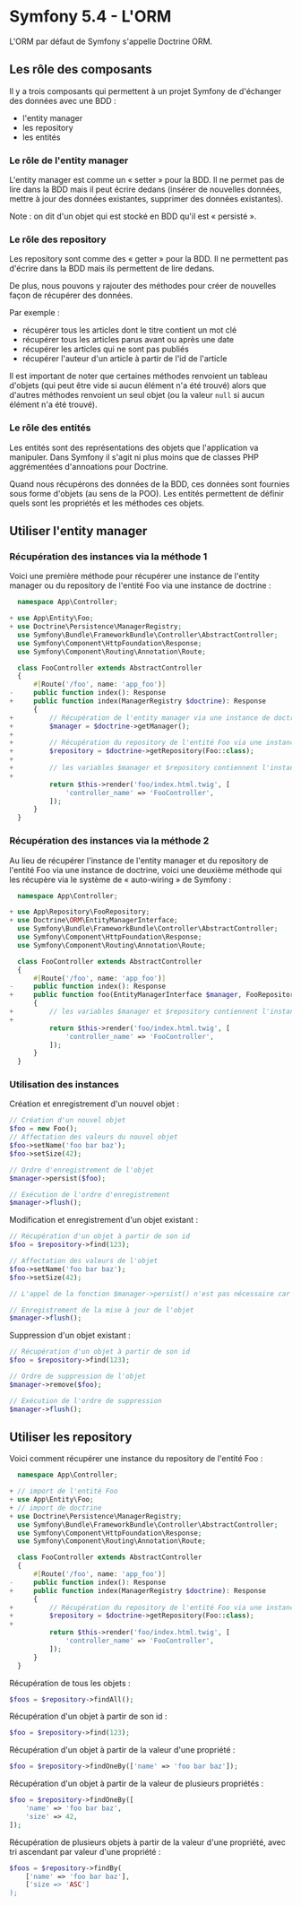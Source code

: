 # Symfony 5.4 - L'ORM

L'ORM par défaut de Symfony s'appelle Doctrine ORM.

## Les rôle des composants

Il y a trois composants qui permettent à un projet Symfony de d'échanger des données avec une BDD :

- l'entity manager
- les repository
- les entités

### Le rôle de l'entity manager

L'entity manager est comme un « setter » pour la BDD.
Il ne permet pas de lire dans la BDD mais il peut écrire dedans (insérer de nouvelles données, mettre à jour des données existantes, supprimer des données existantes).

Note : on dit d'un objet qui est stocké en BDD qu'il est « persisté ».

### Le rôle des repository

Les repository sont comme des « getter » pour la BDD.
Il ne permettent pas d'écrire dans la BDD mais ils permettent de lire dedans.

De plus, nous pouvons y rajouter des méthodes pour créer de nouvelles façon de récupérer des données.

Par exemple :

- récupérer tous les articles dont le titre contient un mot clé
- récupérer tous les articles parus avant ou après une date
- récupérer les articles qui ne sont pas publiés
- récupérer l'auteur d'un article à partir de l'id de l'article

Il est important de noter que certaines méthodes renvoient un tableau d'objets (qui peut être vide si aucun élément n'a été trouvé) alors que d'autres méthodes renvoient un seul objet (ou la valeur `null` si aucun élément n'a été trouvé).

### Le rôle des entités

Les entités sont des représentations des objets que l'application va manipuler.
Dans Symfony il s'agit ni plus moins que de classes PHP aggrémentées d'annoations pour Doctrine.

Quand nous récupérons des données de la BDD, ces données sont fournies sous forme d'objets (au sens de la POO).
Les entités permettent de définir quels sont les propriétés et les méthodes ces objets.

## Utiliser l'entity manager

### Récupération des instances via la méthode 1

Voici une première méthode pour récupérer une instance de l'entity manager ou du repository de l'entité Foo via une instance de doctrine :

```php
  namespace App\Controller;

+ use App\Entity\Foo;
+ use Doctrine\Persistence\ManagerRegistry;
  use Symfony\Bundle\FrameworkBundle\Controller\AbstractController;
  use Symfony\Component\HttpFoundation\Response;
  use Symfony\Component\Routing\Annotation\Route;

  class FooController extends AbstractController
  {
      #[Route('/foo', name: 'app_foo')]
-     public function index(): Response
+     public function index(ManagerRegistry $doctrine): Response
      {
+         // Récupération de l'entity manager via une instance de doctrine
+         $manager = $doctrine->getManager();
+
+         // Récupération du repository de l'entité Foo via une instance de doctrine
+         $repository = $doctrine->getRepository(Foo::class);
+
+         // les variables $manager et $repository contiennent l'instance de l'entity manager et du repository de l'entité Foo
+
          return $this->render('foo/index.html.twig', [
              'controller_name' => 'FooController',
          ]);
      }
  }
```

### Récupération des instances via la méthode 2

Au lieu de récupérer l'instance de l'entity manager et du repository de l'entité Foo via une instance de doctrine, voici une deuxième méthode qui les récupère via le système de « auto-wiring » de Symfony :

```php
  namespace App\Controller;

+ use App\Repository\FooRepository;
+ use Doctrine\ORM\EntityManagerInterface;
  use Symfony\Bundle\FrameworkBundle\Controller\AbstractController;
  use Symfony\Component\HttpFoundation\Response;
  use Symfony\Component\Routing\Annotation\Route;

  class FooController extends AbstractController
  {
      #[Route('/foo', name: 'app_foo')]
-     public function index(): Response
+     public function foo(EntityManagerInterface $manager, FooRepository $repository): Response
      {
+         // les variables $manager et $repository contiennent l'instance de l'entity manager et du repository de l'entité Foo
+
          return $this->render('foo/index.html.twig', [
              'controller_name' => 'FooController',
          ]);
      }
  }
```

### Utilisation des instances

Création et enregistrement d'un nouvel objet :

```php
// Création d'un nouvel objet
$foo = new Foo();
// Affectation des valeurs du nouvel objet
$foo->setName('foo bar baz');
$foo->setSize(42);

// Ordre d'enregistrement de l'objet
$manager->persist($foo);

// Exécution de l'ordre d'enregistrement
$manager->flush();
```

Modification et enregistrement d'un objet existant :

```php
// Récupération d'un objet à partir de son id
$foo = $repository->find(123);

// Affectation des valeurs de l'objet
$foo->setName('foo bar baz');
$foo->setSize(42);

// L'appel de la fonction $manager->persist() n'est pas nécessaire car doctrine sait déjà que l'objet doit être enregistré en BDD

// Enregistrement de la mise à jour de l'objet
$manager->flush();
```

Suppression d'un objet existant :


```php
// Récupération d'un objet à partir de son id
$foo = $repository->find(123);

// Ordre de suppression de l'objet
$manager->remove($foo);

// Exécution de l'ordre de suppression
$manager->flush();
```

## Utiliser les repository

Voici comment récupérer une instance du repository de l'entité Foo :

```php
  namespace App\Controller;

+ // import de l'entité Foo
+ use App\Entity\Foo;
+ // import de doctrine
+ use Doctrine\Persistence\ManagerRegistry;
  use Symfony\Bundle\FrameworkBundle\Controller\AbstractController;
  use Symfony\Component\HttpFoundation\Response;
  use Symfony\Component\Routing\Annotation\Route;

  class FooController extends AbstractController
  {
      #[Route('/foo', name: 'app_foo')]
-     public function index(): Response
+     public function index(ManagerRegistry $doctrine): Response
      {
+         // Récupération du repository de l'entité Foo via une instance de doctrine
+         $repository = $doctrine->getRepository(Foo::class);
+
          return $this->render('foo/index.html.twig', [
              'controller_name' => 'FooController',
          ]);
      }
  }
```

Récupération de tous les objets :

```php
$foos = $repository->findAll();
```

Récupération d'un objet à partir de son id :

```php
$foo = $repository->find(123);
```

Récupération d'un objet à partir de la valeur d'une propriété :

```php
$foo = $repository->findOneBy(['name' => 'foo bar baz']);
```

Récupération d'un objet à partir de la valeur de plusieurs propriétés :

```php
$foo = $repository->findOneBy([
    'name' => 'foo bar baz',
    'size' => 42,
]);
```

Récupération de plusieurs objets à partir de la valeur d'une propriété, avec tri ascendant par valeur d'une propriété :

```php
$foos = $repository->findBy(
    ['name' => 'foo bar baz'],
    ['size => 'ASC']
);
```

